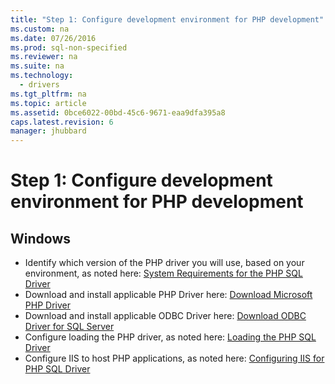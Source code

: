 ```yaml
---
title: "Step 1: Configure development environment for PHP development"
ms.custom: na
ms.date: 07/26/2016
ms.prod: sql-non-specified
ms.reviewer: na
ms.suite: na
ms.technology: 
  - drivers
ms.tgt_pltfrm: na
ms.topic: article
ms.assetid: 0bce6022-00bd-45c6-9671-eaa9dfa395a8
caps.latest.revision: 6
manager: jhubbard
---
```

# Step 1: Configure development environment for PHP development
## Windows  
  
* Identify which version of the PHP driver you will use, based on your environment, as noted here:  [System Requirements for the PHP SQL Driver](../content/System-Requirements-for-the-PHP-SQL-Driver.md)
* Download and install applicable PHP Driver here: [Download Microsoft PHP Driver](https://www.microsoft.com/download/details.aspx?id=20098)  
* Download and install applicable ODBC Driver here:  [Download ODBC Driver for SQL Server](../content/Download-ODBC-Driver-for-SQL-Server.md)  
* Configure loading the PHP driver, as noted here: [Loading the PHP SQL Driver](../content/Loading-the-PHP-SQL-Driver.md) 
* Configure IIS to host PHP applications, as noted here: [Configuring IIS for PHP SQL Driver](../content/Configuring-IIS-for-PHP-SQL-Driver.md)